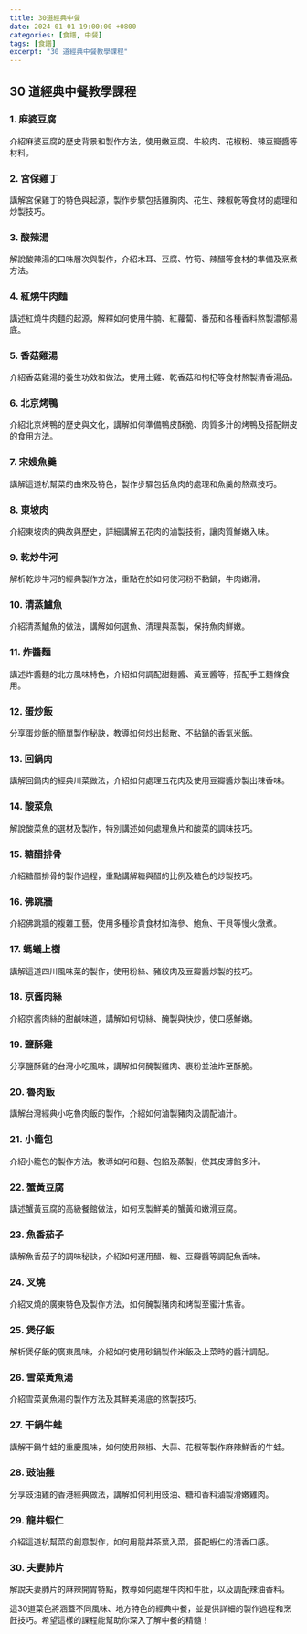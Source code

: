 ```yaml
---
title: 30道經典中餐
date: 2024-01-01 19:00:00 +0800
categories: [食譜, 中餐]
tags: [食譜] 
excerpt: "30 道經典中餐教學課程"
---
```


## 30 道經典中餐教學課程

### 1. 麻婆豆腐
介紹麻婆豆腐的歷史背景和製作方法，使用嫩豆腐、牛絞肉、花椒粉、辣豆瓣醬等材料。

### 2. 宮保雞丁
講解宮保雞丁的特色與起源，製作步驟包括雞胸肉、花生、辣椒乾等食材的處理和炒製技巧。

### 3. 酸辣湯
解說酸辣湯的口味層次與製作，介紹木耳、豆腐、竹筍、辣醋等食材的準備及烹煮方法。

### 4. 紅燒牛肉麵
講述紅燒牛肉麵的起源，解釋如何使用牛腩、紅蘿蔔、番茄和各種香料熬製濃郁湯底。

### 5. 香菇雞湯
介紹香菇雞湯的養生功效和做法，使用土雞、乾香菇和枸杞等食材熬製清香湯品。

### 6. 北京烤鴨
介紹北京烤鴨的歷史與文化，講解如何準備鴨皮酥脆、肉質多汁的烤鴨及搭配餅皮的食用方法。

### 7. 宋嫂魚羹
講解這道杭幫菜的由來及特色，製作步驟包括魚肉的處理和魚羹的熬煮技巧。

### 8. 東坡肉
介紹東坡肉的典故與歷史，詳細講解五花肉的滷製技術，讓肉質鮮嫩入味。

### 9. 乾炒牛河
解析乾炒牛河的經典製作方法，重點在於如何使河粉不黏鍋，牛肉嫩滑。

### 10. 清蒸鱸魚
介紹清蒸鱸魚的做法，講解如何選魚、清理與蒸製，保持魚肉鮮嫩。

### 11. 炸醬麵
講述炸醬麵的北方風味特色，介紹如何調配甜麵醬、黃豆醬等，搭配手工麵條食用。

### 12. 蛋炒飯
分享蛋炒飯的簡單製作秘訣，教導如何炒出鬆散、不黏鍋的香氣米飯。

### 13. 回鍋肉
講解回鍋肉的經典川菜做法，介紹如何處理五花肉及使用豆瓣醬炒製出辣香味。

### 14. 酸菜魚
解說酸菜魚的選材及製作，特別講述如何處理魚片和酸菜的調味技巧。

### 15. 糖醋排骨
介紹糖醋排骨的製作過程，重點講解糖與醋的比例及糖色的炒製技巧。

### 16. 佛跳牆
介紹佛跳牆的複雜工藝，使用多種珍貴食材如海參、鮑魚、干貝等慢火燉煮。

### 17. 螞蟻上樹
講解這道四川風味菜的製作，使用粉絲、豬絞肉及豆瓣醬炒製的技巧。

### 18. 京酱肉絲
介紹京酱肉絲的甜鹹味道，講解如何切絲、醃製與快炒，使口感鮮嫩。

### 19. 鹽酥雞
分享鹽酥雞的台灣小吃風味，講解如何醃製雞肉、裹粉並油炸至酥脆。

### 20. 魯肉飯
講解台灣經典小吃魯肉飯的製作，介紹如何滷製豬肉及調配滷汁。

### 21. 小籠包
介紹小籠包的製作方法，教導如何和麵、包餡及蒸製，使其皮薄餡多汁。

### 22. 蟹黃豆腐
講述蟹黃豆腐的高級餐館做法，如何烹製鮮美的蟹黃和嫩滑豆腐。

### 23. 魚香茄子
講解魚香茄子的調味秘訣，介紹如何運用醋、糖、豆瓣醬等調配魚香味。

### 24. 叉燒
介紹叉燒的廣東特色及製作方法，如何醃製豬肉和烤製至蜜汁焦香。

### 25. 煲仔飯
解析煲仔飯的廣東風味，介紹如何使用砂鍋製作米飯及上菜時的醬汁調配。

### 26. 雪菜黃魚湯
介紹雪菜黃魚湯的製作方法及其鮮美湯底的熬製技巧。

### 27. 干鍋牛蛙
講解干鍋牛蛙的重慶風味，如何使用辣椒、大蒜、花椒等製作麻辣鮮香的牛蛙。

### 28. 豉油雞
分享豉油雞的香港經典做法，講解如何利用豉油、糖和香料滷製滑嫩雞肉。

### 29. 龍井蝦仁
介紹這道杭幫菜的創意製作，如何用龍井茶葉入菜，搭配蝦仁的清香口感。

### 30. 夫妻肺片
解說夫妻肺片的麻辣開胃特點，教導如何處理牛肉和牛肚，以及調配辣油香料。

這30道菜色將涵蓋不同風味、地方特色的經典中餐，並提供詳細的製作過程和烹飪技巧。希望這樣的課程能幫助你深入了解中餐的精髓！

